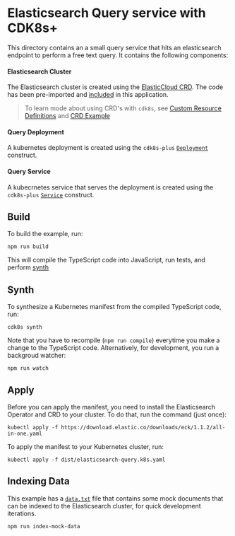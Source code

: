 # Elasticsearch Query service with CDK8s+

This directory contains an a small query service that hits an elasticsearch endpoint to perform a free text query. It contains the following components:

#### Elasticsearch Cluster

The Elasticsearch cluster is created using the [ElasticCloud CRD](https://download.elastic.co/downloads/eck/1.1.2/all-in-one.yaml). The code has been pre-imported and [included](./imports/elasticsearch.k8s.elastic.co/elasticsearch.ts) in this application.

> To learn mode about using CRD's with `cdk8s`, see [Custom Resource Definitions](https://github.com/awslabs/cdk8s/tree/master/packages/cdk8s-cli#custom-resource-definitions-crds) and [CRD Example](https://github.com/awslabs/cdk8s/tree/master/examples/typescript/crd)

#### Query Deployment

A kubernetes deployment is created using the `cdk8s-plus` [`Deployment`](https://github.com/awslabs/cdk8s/tree/master/packages/cdk8s-plus#deployment) construct.

#### Query Service

A kubecrnetes service that serves the deployment is created using the `cdk8s-plus` [`Service`](https://github.com/awslabs/cdk8s/tree/master/packages/cdk8s-plus#service) construct.

## Build

To build the example, run:

`npm run build`

This will compile the TypeScript code into JavaScript, run tests, and perform [synth](#Synth)

## Synth

To synthesize a Kubernetes manifest from the compiled TypeScript code, run:

`cdk8s synth`

Note that you have to recompile (`npm run compile`) everytime you make a change to the TypeScript code. Alternatively, for development, you run a backgroud watcher:

`npm run watch`

## Apply

Before you can apply the manifest, you need to install the Elasticsearch Operator and CRD to your cluster. To do that, run the command (just once):

`kubectl apply -f https://download.elastic.co/downloads/eck/1.1.2/all-in-one.yaml`

To apply the manifest to your Kubernetes cluster, run:

`kubectl apply -f dist/elasticsearch-query.k8s.yaml`

## Indexing Data

This example has a [`data.txt`](./data.txt) file that contains some mock documents that can be indexed to the Elasticsearch cluster, for quick development iterations.

`npm run index-mock-data`

